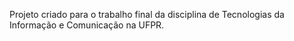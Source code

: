 Projeto criado para o trabalho final da disciplina de Tecnologias da Informação e Comunicação na UFPR.
